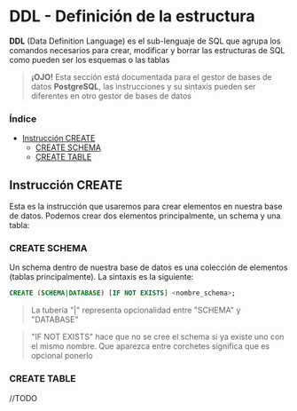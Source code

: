 # DDL - Definición de la estructura
**DDL** (Data Definition Language) es el sub-lenguaje de SQL que agrupa los comandos necesarios para crear, modificar y borrar las estructuras de SQL como pueden ser los esquemas o las tablas

>**¡OJO!** Esta sección está documentada para el gestor de bases de datos **PostgreSQL**, las instrucciones y su sintaxis pueden ser diferentes en otro gestor de bases de datos

### Índice
 - [Instrucción CREATE](#instrucci%c3%b3n-create)
   - [CREATE SCHEMA](#create-schema)
   - [CREATE TABLE](#create-table) 

## Instrucción CREATE
Esta es la instrucción que usaremos para crear elementos en nuestra base de datos. Podemos crear dos elementos principalmente, un schema y una tabla:
### CREATE SCHEMA
Un schema dentro de nuestra base de  datos es una colección de elementos (tablas principalmente). La sintaxis es la siguiente:
```sql
CREATE (SCHEMA|DATABASE) [IF NOT EXISTS] <nombre_schema>;
```
> La tubería "|" representa opcionalidad entre "SCHEMA" y "DATABASE"

> "IF NOT EXISTS" hace que no se cree el schema si ya existe uno con el mismo nombre. Que aparezca entre corchetes significa que es opcional ponerlo

### CREATE TABLE
//TODO 
